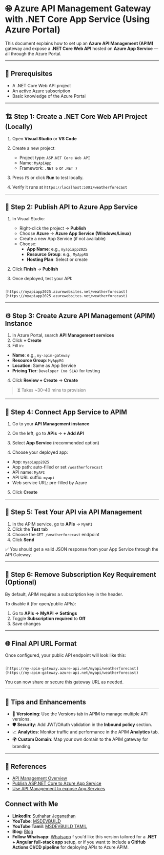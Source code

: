 
# 🌐 Azure API Management Gateway with .NET Core App Service (Using Azure Portal)

This document explains how to set up an **Azure API Management (APIM)** gateway and expose a **.NET Core Web API** hosted on **Azure App Service** — all through the Azure Portal.

---

## 🧰 Prerequisites

- A .NET Core Web API project
- An active Azure subscription
- Basic knowledge of the Azure Portal

---

## 🏗️ Step 1: Create a .NET Core Web API Project (Locally)

1. Open **Visual Studio** or **VS Code**
2. Create a new project:
   - Project type: `ASP.NET Core Web API`
   - Name: `MyApiApp`
   - Framework: `.NET 6` or `.NET 7`

3. Press `F5` or click **Run** to test locally.
4. Verify it runs at `https://localhost:5001/weatherforecast`

---

## 🚀 Step 2: Publish API to Azure App Service

1. In Visual Studio:
   - Right-click the project → **Publish**
   - Choose **Azure** → **Azure App Service (Windows/Linux)**
   - Create a new App Service (if not available)
   - Choose:
     - **App Name**: e.g., `myapiapp2025`
     - **Resource Group**: e.g., `MyAppRG`
     - **Hosting Plan**: Select or create

2. Click **Finish** → **Publish**

3. Once deployed, test your API:
```

[https://myapiapp2025.azurewebsites.net/weatherforecast](https://myapiapp2025.azurewebsites.net/weatherforecast)

```

---

## ⚙️ Step 3: Create Azure API Management (APIM) Instance

1. In Azure Portal, search **API Management services**
2. Click **+ Create**
3. Fill in:
- **Name**: e.g., `my-apim-gateway`
- **Resource Group**: `MyAppRG`
- **Location**: Same as App Service
- **Pricing Tier**: `Developer (no SLA)` for testing

4. Click **Review + Create** → **Create**

> ⏳ Takes ~30–40 mins to provision

---

## 🔗 Step 4: Connect App Service to APIM

1. Go to your **API Management instance**
2. On the left, go to **APIs** → **+ Add API**
3. Select **App Service** (recommended option)

4. Choose your deployed app:
- App: `myapiapp2025`
- App path: auto-filled or set `/weatherforecast`
- API name: `MyAPI`
- API URL suffix: `myapi`
- Web service URL: pre-filled by Azure

5. Click **Create**

---

## 🧪 Step 5: Test Your API via API Management

1. In the APIM service, go to **APIs** → `MyAPI`
2. Click the **Test** tab
3. Choose the `GET /weatherforecast` endpoint
4. Click **Send**

✅ You should get a valid JSON response from your App Service through the API Gateway.

---

## 🔐 Step 6: Remove Subscription Key Requirement (Optional)

By default, APIM requires a subscription key in the header.

To disable it (for open/public APIs):

1. Go to **APIs → MyAPI → Settings**
2. Toggle **Subscription required** to **Off**
3. Save changes

---

## 🌐 Final API URL Format

Once configured, your public API endpoint will look like this:

```

[https://my-apim-gateway.azure-api.net/myapi/weatherforecast](https://my-apim-gateway.azure-api.net/myapi/weatherforecast)

```

You can now share or secure this gateway URL as needed.

---

## 📘 Tips and Enhancements

- 🔄 **Versioning**: Use the Versions tab in APIM to manage multiple API versions.
- 🛡 **Security**: Add JWT/OAuth validation in the **Inbound policy** section.
- 📈 **Analytics**: Monitor traffic and performance in the APIM **Analytics** tab.
- 🌍 **Custom Domain**: Map your own domain to the APIM gateway for branding.

---

## 📎 References

- [API Management Overview](https://learn.microsoft.com/en-us/azure/api-management/api-management-key-concepts)
- [Publish ASP.NET Core to Azure App Service](https://learn.microsoft.com/en-us/aspnet/core/tutorials/publish-to-azure-webapp-using-vs)
- [Use API Management to expose App Services](https://learn.microsoft.com/en-us/azure/api-management/import-app-service-web-app)


## Connect with Me
- **LinkedIn**: [Suthahar Jeganathan](https://www.linkedin.com/in/jssuthahar/)
- **YouTube**: [MSDEVBUILD](https://www.youtube.com/@MSDEVBUILD)
- **YouTube Tamil**: [MSDEVBUILD TAMIL](https://www.youtube.com/@MSDEVBUILDTamil)
- **Blog**: [Blog](https://www.msdevbuild.com/)
- **Follow Whatsapp**: [Whatsapp](https://www.whatsapp.com/channel/0029Va5j2rHEFeXcTlUhQB0J)
f you'd like this version tailored for a **.NET + Angular full-stack app** setup, or if you want to include a **GitHub Actions CI/CD pipeline** for deploying APIs to Azure APIM.
```
